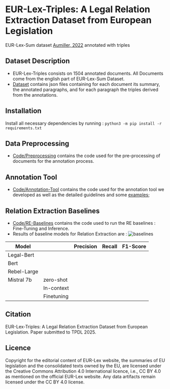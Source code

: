 # EUR-Lex-Triples: A Legal Relation Extraction Dataset from European Legislation
EUR-Lex-Sum dataset [Aumiller, 2022](https://aclanthology.org/2022.emnlp-main.519.pdf) annotated with triples

## Dataset Description
* EUR-Lex-Triples consists on 1504 annotated documents. All Documents come from the english part of EUR-Lex-Sum Dataset.
* [Dataset](https://github.com/NihedB/EUR-Lex-Triples/tree/main/Dataset) contains json files containing for each document its summary, the annotated paragraphs, and for each paragraph the triples derived from the annotations.
  
## Installation
Install all necessary dependencies by running : 
``` python3 -m pip install -r requirements.txt ```

## Data Preprocessing
* [Code/Preprocessing](https://github.com/NihedB/EUR-Lex-Triples/tree/main/Code/Preprocessing) contains the code used for the pre-processing of documents for the annotation process.
  
## Annotation Tool
* [Code/Annotation-Tool](Code/Annotation-Tool) contains the code used for the annotation tool we developed as well as the detailed guidelines and some [examples](Code/Annotation-Tool/examples.pdf);
   
## Relation Extraction Baselines
* [Code/RE-Baselines](Code/RE-Baselines) contains the code used to run the RE baselines : Fine-Tuning and Inference.
* Results of baseline models for Relation Extraction are : ![baselines](Figures/baselines.jpg)

|  Model          |                 |  Precision      |  Recall         |  F1-Score       |
|-----------------|-----------------|-----------------|-----------------|-----------------| 
| Legal-Bert      |                 |                 |                 |                 |
| Bert            |                 |                 |                 |                 |
| Rebel-Large     |                 |                 |                 |                 | 
| Mistral 7b      | zero-shot       |                 |                 |                 |
|                 | In-context      |                 |                 |                 |
|                 | Finetuning      |                 |                 |                 |
## Citation
EUR-Lex-Triples: A Legal Relation Extraction Dataset from European Legislation. 
Paper submitted to TPDL 2025.
## Licence
Copyright for the editorial content of EUR-Lex website, the summaries of EU legislation and the consolidated texts owned by the EU, are licensed under the Creative Commons Attribution 4.0 International licence, i.e., CC BY 4.0 as mentioned on the official EUR-Lex website. Any data artifacts remain licensed under the CC BY 4.0 license.

